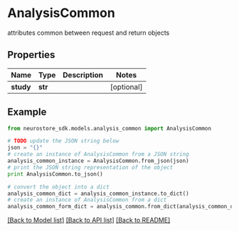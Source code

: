 # AnalysisCommon

attributes common between request and return objects

## Properties
Name | Type | Description | Notes
------------ | ------------- | ------------- | -------------
**study** | **str** |  | [optional] 

## Example

```python
from neurostore_sdk.models.analysis_common import AnalysisCommon

# TODO update the JSON string below
json = "{}"
# create an instance of AnalysisCommon from a JSON string
analysis_common_instance = AnalysisCommon.from_json(json)
# print the JSON string representation of the object
print AnalysisCommon.to_json()

# convert the object into a dict
analysis_common_dict = analysis_common_instance.to_dict()
# create an instance of AnalysisCommon from a dict
analysis_common_form_dict = analysis_common.from_dict(analysis_common_dict)
```
[[Back to Model list]](../README.md#documentation-for-models) [[Back to API list]](../README.md#documentation-for-api-endpoints) [[Back to README]](../README.md)


